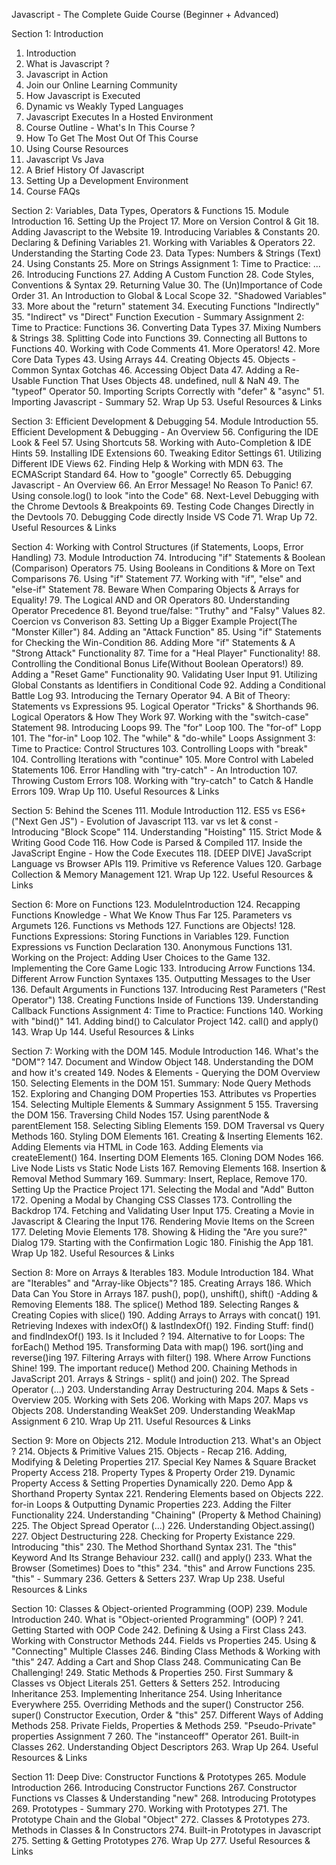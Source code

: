 Javascript - The Complete Guide Course (Beginner + Advanced)

Section 1: Introduction
1. Introduction
2. What is Javascript ?
3. Javascript in Action
4. Join our Online Learning Community
5. How Javascript is Executed
6. Dynamic vs Weakly Typed Languages
7. Javascript Executes In a Hosted Environment
8. Course Outline - What's In This Course ?
9. How To Get The Most Out Of This Course 
10. Using Course Resources
11. Javascript Vs Java
12. A Brief History Of Javascript
13. Setting Up a Development Environment
14. Course FAQs


Section 2: Variables, Data Types, Operators & Functions
15. Module Introduction
16. Setting Up the Project
17. More on Version Control & Git
18. Adding Javascript to the Website
19. Introducing Variables & Constants
20. Declaring & Defining Variables
21. Working with Variables & Operators
22. Understanding the Starting Code
23. Data Types: Numbers & Strings (Text)
24. Using Constants
25. More on Strings
Assignment 1: Time to Practice: ...
26. Introducing Functions
27. Adding A Custom Function
28. Code Styles, Conventions & Syntax
29. Returning Value
30. The (Un)Importance of Code Order
31. An Introduction to Global & Local Scope
32. "Shadowed Variables"
33. More about the "return" statement
34. Executing Functions "Indirectly"
35. "Indirect" vs "Direct" Function Execution - Summary
Assignment 2: Time to Practice: Functions
36. Converting Data Types
37. Mixing Numbers & Strings
38. Splitting Code into Functions
39. Connecting all Buttons to Functions
40. Working with Code Comments
41. More Operators!
42. More Core Data Types
43. Using Arrays
44. Creating Objects
45. Objects - Common Syntax Gotchas
46. Accessing Object Data
47. Adding a Re-Usable Function That Uses Objects
48. undefined, null & NaN
49. The "typeof" Operator
50. Importing Scripts Correctly with "defer" & "async"
51. Importing Javascript - Summary
52. Wrap Up
53. Useful Resources & Links


Section 3: Efficient Development & Debugging
54. Module Introduction
55. Efficient Development & Debugging - An Overview
56. Configuring the IDE Look & Feel 
57. Using Shortcuts
58. Working with Auto-Completion & IDE Hints
59. Installing IDE Extensions
60. Tweaking Editor Settings
61. Utilizing Different IDE Views
62. Finding Help & Working with MDN 
63. The ECMAScript Standard
64. How to "google" Correctly
65. Debugging Javascript - An Overview
66. An Error Message! No Reason To Panic!
67. Using console.log() to look "into the Code"
68. Next-Level Debugging with the Chrome Devtools & Breakpoints
69. Testing Code Changes Directly in the Devtools
70. Debugging Code directly Inside VS Code
71. Wrap Up
72. Useful Resources & Links


Section 4: Working with Control Structures (if Statements, Loops, Error Handling)
73. Module Introduction
74. Introducing "if" Statements & Boolean (Comparison) Operators
75. Using Booleans in Conditions & More on Text Comparisons
76. Using "if" Statement
77. Working with "if", "else" and "else-if" Statement
78. Beware When Comparing Objects & Arrays for Equality!
79. The Logical AND and OR Operators
80. Understanding Operator Precedence
81. Beyond true/false: "Truthy" and "Falsy" Values
82. Coercion vs Converison
83. Setting Up a Bigger Example Project(The "Monster Killer")
84. Adding an "Attack Function"
85. Using "if" Statements for Checking the Win-Condition
86. Adding More "if" Statements & A "Strong Attack" Functionality
87. Time for a "Heal Player" Functionality!
88. Controlling the Conditional Bonus Life(Without Boolean Operators!)
89. Adding a "Reset Game" Functionality
90. Validating User Input
91. Utilizing Global Constants as Identifiers in Conditional Code
92. Adding a Conditional Battle Log
93. Introducing the Ternary Operator
94. A Bit of Theory: Statements vs Expressions
95. Logical Operator "Tricks" & Shorthands
96. Logical Operators & How They Work
97. Working with the "switch-case" Statement
98. Introducing Loops
99. The "for" Loop
100. The "for-of" Lopp
101. The "for-in" Loop
102. The "while" & "do-while" Loops
Assignment 3: Time to Practice: Control Structures
103. Controlling Loops with "break"
104. Controlling Iterations with "continue"
105. More Control with Labeled Statements
106. Error Handling with "try-catch" - An Introduction
107. Throwing Custom Errors
108. Working with "try-catch" to Catch & Handle Errors
109. Wrap Up
110. Useful Resources & Links


Section 5: Behind the Scenes
111. Module Introduction
112. ES5 vs ES6+ ("Next Gen JS") - Evolution of Javascript
113. var vs let & const - Introducing "Block Scope"
114. Understanding "Hoisting"
115. Strict Mode & Writing Good Code
116. How Code is Parsed & Compiled
117. Inside the JavaScript Engine - How the Code Executes
118. [DEEP DIVE] JavaScript Language vs Browser APIs
119. Primitive vs Reference Values
120. Garbage Collection & Memory Management
121. Wrap Up
122. Useful Resources & Links


Section 6: More on Functions
123. ModuleIntroduction
124. Recapping Functions Knowledge - What We Know Thus Far
125. Parameters vs Argumets
126. Functions vs Methods
127. Functions are Objects!
128. Functions Expressions: Storing Functions in Variables
129. Function Expressions vs Function Declaration
130. Anonymous Functions
131. Working on the Project: Adding User Choices to the Game
132. Implementing the Core Game Logic
133. Introducing Arrow Functions
134. Different Arrow Function Syntaxes
135. Outputting Messages to the User
136. Default Arguments in Functions
137. Introducing Rest Parameters ("Rest Operator")
138. Creating Functions Inside of Functions
139. Understanding Callback Functions
Assignment 4: Time to Practice: Functions
140. Working with "bind()"
141. Adding bind() to Calculator Project
142. call() and apply()
143. Wrap Up
144. Useful Resources & Links


Section 7: Working with the DOM
145. Module Introduction
146. What's the "DOM"?
147. Document and Window Object
148. Understanding the DOM and how it's created
149. Nodes & Elements - Querying the DOM Overview
150. Selecting Elements in the DOM
151. Summary: Node Query Methods
152. Exploring and Changing DOM Properties
153. Attributes vs Properties
154. Selecting Multiple Elements & Summary
Assignment 5
155. Traversing the DOM
156. Traversing Child Nodes
157. Using parentNode & parentElement
158. Selecting Sibling Elements
159. DOM Traversal vs Query Methods
160. Styling DOM Elements
161. Creating & Inserting Elements
162. Adding Elements via HTML in Code
163. Adding Elements via createElement()
164. Inserting DOM Elements
165. Cloning DOM Nodes
166. Live Node Lists vs Static Node Lists
167. Removing Elements
168. Insertion & Removal Method Summary
169. Summary: Insert, Replace, Remove
170. Setting Up the Practice Project
171. Selecting the Modal and "Add" Button
172. Opening a Modal by Changing CSS Classes
173. Controlling the Backdrop
174. Fetching and Validating User Input
175. Creating a Movie in Javascript & Clearing the Input
176. Rendering Movie Items on the Screen
177. Deleting Movie Elements
178. Showing & Hiding the "Are you sure?" Dialog
179. Starting with the Confirmation Logic
180. Finishig the App
181. Wrap Up
182. Useful Resources & Links


Section 8: More on Arrays & Iterables
183. Module Introduction
184. What are "Iterables" and "Array-like Objects"?
185. Creating Arrays
186. Which Data Can You Store in Arrays
187. push(), pop(), unshift(), shift() -Adding & Removing Elements
188. The splice() Method
189. Selecting Ranges & Creating Copies with slice()
190. Adding Arrays to Arrays with concat()
191. Retrieving Indexes with indexOf() & lastIndexOf()
192. Finding Stuff: find() and findIndexOf()
193. Is it Included ?
194. Alternative to for Loops: The forEach() Method
195. Transforming Data with map()
196. sort()ing and reverse()ing
197. Filtering Arrays with filter()
198. Where Arrow Functions Shine!
199. The important reduce() Method
200. Chaining Methods in JavaScript
201. Arrays & Strings - split() and join()
202. The Spread Operator (...)
203. Understanding Array Destructuring
204. Maps & Sets - Overview
205. Working with Sets
206. Working with Maps
207. Maps vs Objects
208. Understanding WeakSet
209. Understanding WeakMap
Assignment 6
210. Wrap Up
211. Useful Resources & Links


Section 9: More on Objects
212. Module Introduction
213. What's an Object ?
214. Objects & Primitive Values
215. Objects - Recap
216. Adding, Modifying & Deleting Properties
217. Special Key Names & Square Bracket Property Access
218. Property Types & Property Order
219. Dynamic Property Access & Setting Properties Dynamically
220. Demo App & Shorthand Property Syntax 
221. Rendering Elements based on Objects
222. for-in Loops & Outputting Dynamic Properties
223. Adding the Filter Functionality
224. Understanding "Chaining" (Property & Method Chaining)
225. The Object Spread Operator (...)
226. Understanding Object.assing()
227. Object Destructuring
228. Checking for Property Existance
229. Introducing "this"
230. The Method Shorthand Syntax
231. The "this" Keyword And Its Strange Behaviour
232. call() and apply()
233. What the Browser (Sometimes) Does to "this"
234. "this" and Arrow Functions
235. "this" - Summary
236. Getters & Setters
237. Wrap Up
238. Useful Resources & Links


Section 10: Classes & Object-oriented Programming (OOP)
239. Module Introduction
240. What is "Object-oriented Programming" (OOP) ?
241. Getting Started with OOP Code
242. Defining & Using a First Class
243. Working with Constructor Methods
244. Fields vs Properties
245. Using & "Connecting" Multiple Classes
246. Binding Class Methods & Working with "this"
247. Adding a Cart and Shop Class
248. Communicating Can Be Challenging!
249. Static Methods & Properties
250. First Summary & Classes vs Object Literals
251. Getters & Setters
252. Introducing Inheritance
253. Implementing Inheritance
254. Using Inheritance Everywhere
255. Overriding Methods and the super() Constructor
256. super() Constructor Execution, Order & "this"
257. Different Ways of Adding Methods
258. Private Fields, Properties & Methods
259. "Pseudo-Private" properties
Assignment 7
260. The "instanceoff" Operator
261. Built-in Classes
262. Understanding Object Descriptors
263. Wrap Up
264. Useful Resources & Links


Section 11: Deep Dive: Constructor Functions & Prototypes
265. Module Introduction
266. Introducing Constructor Functions
267. Constructor Functions vs Classes & Understanding "new"
268. Introducing Prototypes
269. Prototypes - Summary
270. Working with Prototypes
271. The Prototype Chain and the Global "Object"
272. Classes & Prototypes
273. Methods in Classes & In Constructors
274. Built-in Prototypes in Javascript
275. Setting & Getting Prototypes
276. Wrap Up
277. Useful Resources & Links
